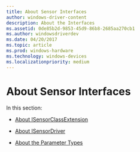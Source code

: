 ```yaml
---
title: About Sensor Interfaces
author: windows-driver-content
description: About the Interfaces
ms.assetid: 0de85b2d-9853-45d9-86b8-2685aa270cb1
ms.author: windowsdriverdev
ms.date: 04/20/2017
ms.topic: article
ms.prod: windows-hardware
ms.technology: windows-devices
ms.localizationpriority: medium
---
```


# About Sensor Interfaces


In this section:

-   [About ISensorClassExtension](about-isensorclassextension.md)

-   [About ISensorDriver](about-isensordriver.md)

-   [About the Parameter Types](about-the-parameter-types.md)

 

 




